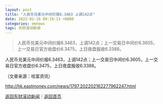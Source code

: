 ```yaml
---
layout: post
title: "人民币兑美元中间价报6.3463 上调142点"
date: 2022-02-16 09:19:13 +0800
categories: emnews
tags: 东财滚动新闻
---
```

> 人民币兑美元中间价报6.3463，上调142点；上一交易日中间价6.3605，上一交易日官方收盘价6.3475，上日夜盘报收6.3388。

<p>人民币兑美元中间价报6.3463，上调142点；上一交易日中间价6.3605，上一交易日官方收盘价6.3475，上日夜盘报收6.3388。</p><p class="em_media">（文章来源：哈富资讯）</p>

<http://hk.eastmoney.com/news/1797,202202162277962247.html>

[返回东财滚动新闻](//finews.withounder.com/emnews/)｜[返回首页](//finews.withounder.com/)